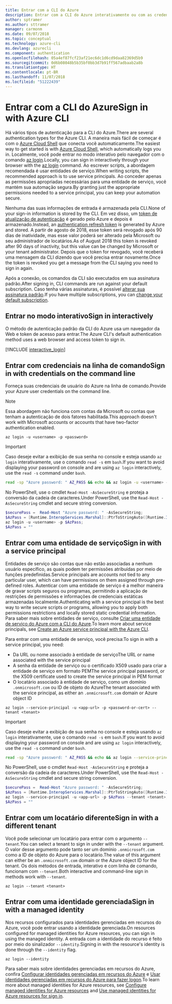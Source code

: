 ```yaml
---
title: Entrar com a CLI do Azure
description: Entrar com a CLI do Azure interativamente ou com as credenciais locais
author: sptramer
ms.author: sttramer
manager: carmonm
ms.date: 09/07/2018
ms.topic: conceptual
ms.technology: azure-cli
ms.devlang: azurecli
ms.component: authentication
ms.openlocfilehash: 05a4ef87fcf23af21ec6dc1d6cd9daa82369d5b9
ms.sourcegitcommit: 0d6b08048b5b35bf0bb3d7b91ff567adbaab2a8b
ms.translationtype: HT
ms.contentlocale: pt-BR
ms.lasthandoff: 11/07/2018
ms.locfileid: "51222439"
---
```

# <a name="sign-in-with-azure-cli"></a><span data-ttu-id="345ad-103">Entrar com a CLI do Azure</span><span class="sxs-lookup"><span data-stu-id="345ad-103">Sign in with Azure CLI</span></span> 

<span data-ttu-id="345ad-104">Há vários tipos de autenticação para a CLI do Azure.</span><span class="sxs-lookup"><span data-stu-id="345ad-104">There are several authentication types for the Azure CLI.</span></span> <span data-ttu-id="345ad-105">A maneira mais fácil de começar é com o [Azure Cloud Shell](/azure/cloud-shell/overview) que conecta você automaticamente.</span><span class="sxs-lookup"><span data-stu-id="345ad-105">The easiest way to get started is with [Azure Cloud Shell](/azure/cloud-shell/overview), which automatically logs you in.</span></span>
<span data-ttu-id="345ad-106">Localmente, você pode entrar no modo interativo pelo navegador com o comando [az login](/cli/azure/reference-index#az-login).</span><span class="sxs-lookup"><span data-stu-id="345ad-106">Locally, you can sign in interactively through your browser with the [az login](/cli/azure/reference-index#az-login) command.</span></span> <span data-ttu-id="345ad-107">Ao escrever scripts, a abordagem recomendada é usar entidades de serviço.</span><span class="sxs-lookup"><span data-stu-id="345ad-107">When writing scripts, the recommended approach is to use service principals.</span></span> <span data-ttu-id="345ad-108">Ao conceder apenas as permissões apropriadas necessárias para uma entidade de serviço, você mantém sua automação segura.</span><span class="sxs-lookup"><span data-stu-id="345ad-108">By granting just the appropriate permissions needed to a service principal, you can keep your automation secure.</span></span>

<span data-ttu-id="345ad-109">Nenhuma das suas informações de entrada é armazenada pela CLI.</span><span class="sxs-lookup"><span data-stu-id="345ad-109">None of your sign-in information is stored by the CLI.</span></span> <span data-ttu-id="345ad-110">Em vez disso, um [token de atualização de autenticação](https://docs.microsoft.com/en-us/azure/active-directory/develop/v1-id-and-access-tokens#refresh-tokens) é gerado pelo Azure e depois é armazenado.</span><span class="sxs-lookup"><span data-stu-id="345ad-110">Instead, an [authentication refresh token](https://docs.microsoft.com/en-us/azure/active-directory/develop/v1-id-and-access-tokens#refresh-tokens) is generated by Azure and stored.</span></span> <span data-ttu-id="345ad-111">A partir de agosto de 2018, esse token será revogado após 90 dias de inatividade, mas esse valor poderá ser alterado pela Microsoft ou seu administrador de locatários.</span><span class="sxs-lookup"><span data-stu-id="345ad-111">As of August 2018 this token is revoked after 90 days of inactivity, but this value can be changed by Microsoft or your tenant administrator.</span></span> <span data-ttu-id="345ad-112">Depois que o token for revogado, você receberá uma mensagem da CLI dizendo que você precisa entrar novamente.</span><span class="sxs-lookup"><span data-stu-id="345ad-112">Once the token is revoked you get a message from the CLI saying you need to sign in again.</span></span>

<span data-ttu-id="345ad-113">Após a conexão, os comandos da CLI são executados em sua assinatura padrão.</span><span class="sxs-lookup"><span data-stu-id="345ad-113">After signing in, CLI commands are run against your default subscription.</span></span> <span data-ttu-id="345ad-114">Caso tenha várias assinaturas, é possível [alterar sua assinatura padrão](manage-azure-subscriptions-azure-cli.md).</span><span class="sxs-lookup"><span data-stu-id="345ad-114">If you have multiple subscriptions, you can [change your default subscription](manage-azure-subscriptions-azure-cli.md).</span></span>

## <a name="sign-in-interactively"></a><span data-ttu-id="345ad-115">Entrar no modo interativo</span><span class="sxs-lookup"><span data-stu-id="345ad-115">Sign in interactively</span></span>

<span data-ttu-id="345ad-116">O método de autenticação padrão da CLI do Azure usa um navegador da Web e token de acesso para entrar.</span><span class="sxs-lookup"><span data-stu-id="345ad-116">The Azure CLI's default authentication method uses a web browser and access token to sign in.</span></span>

[!INCLUDE [interactive_login](includes/interactive-login.md)]

## <a name="sign-in-with-credentials-on-the-command-line"></a><span data-ttu-id="345ad-117">Entrar com credenciais na linha de comando</span><span class="sxs-lookup"><span data-stu-id="345ad-117">Sign in with credentials on the command line</span></span>

<span data-ttu-id="345ad-118">Forneça suas credenciais de usuário do Azure na linha de comando.</span><span class="sxs-lookup"><span data-stu-id="345ad-118">Provide your Azure user credentials on the command line.</span></span>

> [!Note]
> <span data-ttu-id="345ad-119">Essa abordagem não funciona com contas da Microsoft ou contas que tenham a autenticação de dois fatores habilitada.</span><span class="sxs-lookup"><span data-stu-id="345ad-119">This approach doesn't work with Microsoft accounts or accounts that have two-factor authentication enabled.</span></span>

```azurecli-interactive
az login -u <username> -p <password>
```

> [!IMPORTANT]
> <span data-ttu-id="345ad-120">Caso deseje evitar a exibição de sua senha no console e esteja usando `az login` interativamente, use o comando `read -s` em `bash`.</span><span class="sxs-lookup"><span data-stu-id="345ad-120">If you want to avoid displaying your password on console and are using `az login` interactively, use the `read -s` command under `bash`.</span></span>
>
> ```bash
> read -sp "Azure password: " AZ_PASS && echo && az login -u <username> -p $AZ_PASS
> ```
>
> <span data-ttu-id="345ad-121">No PowerShell, use o cmdlet `Read-Host -AsSecureString` e proteja a conversão da cadeia de caracteres.</span><span class="sxs-lookup"><span data-stu-id="345ad-121">Under PowerShell, use the `Read-Host -AsSecureString` cmdlet and secure string conversion.</span></span>
>
> ```powershell
> $securePass =  Read-Host "Azure password: " -AsSecureString;
> $AzPass = [Runtime.InteropServices.Marshal]::PtrToStringAuto([Runtime.InteropServices.Marshal]::SecureStringToBSTR($securePass));
> az login -u <username> -p $AzPass;
> $AzPass = ""
> ```

## <a name="sign-in-with-a-service-principal"></a><span data-ttu-id="345ad-122">Entrar com uma entidade de serviço</span><span class="sxs-lookup"><span data-stu-id="345ad-122">Sign in with a service principal</span></span>

<span data-ttu-id="345ad-123">Entidades de serviço são contas que não estão associadas a nenhum usuário específico, as quais podem ter permissões atribuídas por meio de funções predefinidas.</span><span class="sxs-lookup"><span data-stu-id="345ad-123">Service principals are accounts not tied to any particular user, which can have permissions on them assigned through pre-defined roles.</span></span> <span data-ttu-id="345ad-124">Autenticar com uma entidade de serviço é a melhor maneira de gravar scripts seguros ou programas, permitindo a aplicação de restrições de permissões e informações de credenciais estáticas armazenadas localmente.</span><span class="sxs-lookup"><span data-stu-id="345ad-124">Authenticating with a service principal is the best way to write secure scripts or programs, allowing you to apply both permissions restrictions and locally stored static credential information.</span></span> <span data-ttu-id="345ad-125">Para saber mais sobre entidades de serviço, consulte [Criar uma entidade de serviço do Azure com a CLI do Azure](create-an-azure-service-principal-azure-cli.md).</span><span class="sxs-lookup"><span data-stu-id="345ad-125">To learn more about service principals, see [Create an Azure service principal with the Azure CLI](create-an-azure-service-principal-azure-cli.md).</span></span>

<span data-ttu-id="345ad-126">Para entrar com uma entidade de serviço, você precisa:</span><span class="sxs-lookup"><span data-stu-id="345ad-126">To sign in with a service principal, you need:</span></span>

* <span data-ttu-id="345ad-127">Da URL ou nome associado à entidade de serviço</span><span class="sxs-lookup"><span data-stu-id="345ad-127">The URL or name associated with the service principal</span></span>
* <span data-ttu-id="345ad-128">A senha da entidade de serviço ou o certificado X509 usado para criar a entidade de serviço em formato PEM</span><span class="sxs-lookup"><span data-stu-id="345ad-128">The service principal password, or the X509 certificate used to create the service principal in PEM format</span></span>
* <span data-ttu-id="345ad-129">O locatário associado à entidade de serviço, como um domínio `.onmicrosoft.com` ou ID de objeto do Azure</span><span class="sxs-lookup"><span data-stu-id="345ad-129">The tenant associated with the service principal, as either an `.onmicrosoft.com` domain or Azure object ID</span></span>

```azurecli-interactive
az login --service-principal -u <app-url> -p <password-or-cert> --tenant <tenant>
```

> [!IMPORTANT]
> <span data-ttu-id="345ad-130">Caso deseje evitar a exibição de sua senha no console e esteja usando `az login` interativamente, use o comando `read -s` em `bash`.</span><span class="sxs-lookup"><span data-stu-id="345ad-130">If you want to avoid displaying your password on console and are using `az login` interactively, use the `read -s` command under `bash`.</span></span>
>
> ```bash
> read -sp "Azure password: " AZ_PASS && echo && az login --service-principal -u <app-url> -p $AZ_PASS --tenant <tenant>
> ```
>
> <span data-ttu-id="345ad-131">No PowerShell, use o cmdlet `Read-Host -AsSecureString` e proteja a conversão da cadeia de caracteres.</span><span class="sxs-lookup"><span data-stu-id="345ad-131">Under PowerShell, use the `Read-Host -AsSecureString` cmdlet and secure string conversion.</span></span>
>
> ```powershell
> $securePass =  Read-Host "Azure password: " -AsSecureString;
> $AzPass = [Runtime.InteropServices.Marshal]::PtrToStringAuto([Runtime.InteropServices.Marshal]::SecureStringToBSTR($securePass));
> az login --service-principal -u <app-url> -p $AzPass --tenant <tenant>;
> $AzPass = ""
> ```

## <a name="sign-in-with-a-different-tenant"></a><span data-ttu-id="345ad-132">Entrar com um locatário diferente</span><span class="sxs-lookup"><span data-stu-id="345ad-132">Sign in with a different tenant</span></span>

<span data-ttu-id="345ad-133">Você pode selecionar um locatário para entrar com o argumento `--tenant`.</span><span class="sxs-lookup"><span data-stu-id="345ad-133">You can select a tenant to sign in under with the `--tenant` argument.</span></span> <span data-ttu-id="345ad-134">O valor desse argumento pode tanto ser um domínio `.onmicrosoft.com` como a ID de objeto do Azure para o locatário.</span><span class="sxs-lookup"><span data-stu-id="345ad-134">The value of this argument can either be an `.onmicrosoft.com` domain or the Azure object ID for the tenant.</span></span> <span data-ttu-id="345ad-135">Os dois métodos de entrada, interativo e com linha de comando, funcionam com `--tenant`.</span><span class="sxs-lookup"><span data-stu-id="345ad-135">Both interactive and command-line sign in methods work with `--tenant`.</span></span>

```azurecli-interactive
az login --tenant <tenant>
```

## <a name="sign-in-with-a-managed-identity"></a><span data-ttu-id="345ad-136">Entrar com uma identidade gerenciada</span><span class="sxs-lookup"><span data-stu-id="345ad-136">Sign in with a managed identity</span></span>

<span data-ttu-id="345ad-137">Nos recursos configurados para identidades gerenciadas em recursos do Azure, você pode entrar usando a identidade gerenciada.</span><span class="sxs-lookup"><span data-stu-id="345ad-137">On resources configured for managed identities for Azure resources, you can sign in using the managed identity.</span></span> <span data-ttu-id="345ad-138">A entrada com a identidade do recurso é feito por meio do sinalizador `--identity`.</span><span class="sxs-lookup"><span data-stu-id="345ad-138">Signing in with the resource's identity is done through the `--identity` flag.</span></span>

```azurecli-interactive
az login --identity
```

<span data-ttu-id="345ad-139">Para saber mais sobre identidades gerenciadas em recursos do Azure, confira [Configurar identidades gerenciadas em recursos do Azure](https://docs.microsoft.com/en-us/azure/active-directory/managed-identities-azure-resources/qs-configure-cli-windows-vm) e [Usar identidades gerenciadas em recursos do Azure para fazer logon](https://docs.microsoft.com/en-us/azure/active-directory/managed-identities-azure-resources/how-to-use-vm-sign-in).</span><span class="sxs-lookup"><span data-stu-id="345ad-139">To learn more about managed identities for Azure resources, see [Configure managed identities for Azure resources](https://docs.microsoft.com/en-us/azure/active-directory/managed-identities-azure-resources/qs-configure-cli-windows-vm) and [Use managed identities for Azure resources for sign in](https://docs.microsoft.com/en-us/azure/active-directory/managed-identities-azure-resources/how-to-use-vm-sign-in).</span></span>
